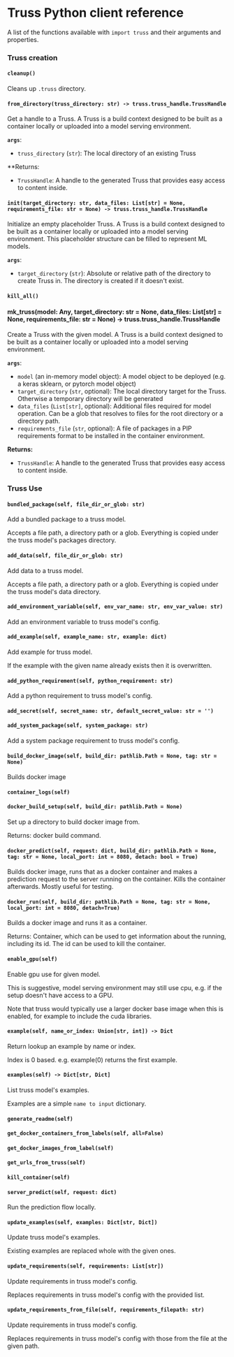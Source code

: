 # Truss Python client reference

A list of the functions available with `import truss` and their arguments and properties.

### Truss creation

#### `cleanup()`

Cleans up `.truss` directory.

#### `from_directory(truss_directory: str) -> truss.truss_handle.TrussHandle`

Get a handle to a Truss. A Truss is a build context designed to be built as a container locally or uploaded into a model serving environment.

**`args`**:

* `truss_directory` (`str`): The local directory of an existing Truss

**Returns:

* `TrussHandle`: A handle to the generated Truss that provides easy access to content inside.

#### `init(target_directory: str, data_files: List[str] = None, requirements_file: str = None) -> truss.truss_handle.TrussHandle`

Initialize an empty placeholder Truss. A Truss is a build context designed to be built as a container locally or uploaded into a model serving environment. This placeholder structure can be filled to represent ML models.

**`args`**:

* `target_directory` (`str`): Absolute or relative path of the directory to create Truss in. The directory is created if it doesn't exist.

#### `kill_all()`

#### mk_truss(model: Any, target_directory: str = None, data_files: List[str] = None, requirements_file: str = None) -> truss.truss_handle.TrussHandle

Create a Truss with the given model. A Truss is a build context designed to
be built as a container locally or uploaded into a model serving environment.

**`args`**:

* `model` (an in-memory model object): A model object to be deployed (e.g. a keras sklearn, or pytorch model object)
* `target_directory` (`str`, optional): The local directory target for the Truss. Otherwise a temporary directory will be generated
* `data_files` (`List[str]`, optional): Additional files required for model operation. Can be a glob that resolves to files for the root directory or a directory path.
* `requirements_file` (`str`, optional): A file of packages in a PIP requirements format to be installed in the container environment.

**Returns:**

* `TrussHandle`: A handle to the generated Truss that provides easy access to content inside.

### Truss Use

#### `bundled_package(self, file_dir_or_glob: str)`

Add a bundled package to a truss model.

Accepts a file path, a directory path or a glob. Everything is copied
under the truss model's packages directory.

#### `add_data(self, file_dir_or_glob: str)`

Add data to a truss model.

Accepts a file path, a directory path or a glob. Everything is copied
under the truss model's data directory.

#### `add_environment_variable(self, env_var_name: str, env_var_value: str)`

Add an environment variable to truss model's config.

#### `add_example(self, example_name: str, example: dict)`

Add example for truss model.

If the example with the given name already exists then it is overwritten.

#### `add_python_requirement(self, python_requirement: str)`

Add a python requirement to truss model's config.

#### `add_secret(self, secret_name: str, default_secret_value: str = '')`

#### `add_system_package(self, system_package: str)`

Add a system package requirement to truss model's config.

#### `build_docker_image(self, build_dir: pathlib.Path = None, tag: str = None)`

Builds docker image

#### `container_logs(self)`

#### `docker_build_setup(self, build_dir: pathlib.Path = None)`

Set up a directory to build docker image from.

Returns:
      docker build command.

#### `docker_predict(self, request: dict, build_dir: pathlib.Path = None, tag: str = None, local_port: int = 8080, detach: bool = True)`

Builds docker image, runs that as a docker container and makes a prediction request to the server running on the container. Kills the container afterwards. Mostly useful for testing.

#### `docker_run(self, build_dir: pathlib.Path = None, tag: str = None, local_port: int = 8080, detach=True)`

Builds a docker image and runs it as a container.

Returns: Container, which can be used to get information about the running, including its id. The id can be used to kill the container.

#### `enable_gpu(self)`

Enable gpu use for given model.

This is suggestive, model serving environment may still use cpu, e.g. if the setup doesn't have access to a GPU.

Note that truss would typically use a larger docker base image when this is enabled, for example to include the cuda libraries.

#### `example(self, name_or_index: Union[str, int]) -> Dict`

Return lookup an example by name or index.

Index is 0 based. e.g. example(0) returns the first example.

#### `examples(self) -> Dict[str, Dict]`

List truss model's examples.

Examples are a simple `name to input` dictionary.

#### `generate_readme(self)`

#### `get_docker_containers_from_labels(self, all=False)`

#### `get_docker_images_from_label(self)`

#### `get_urls_from_truss(self)`

#### `kill_container(self)`

#### `server_predict(self, request: dict)`

Run the prediction flow locally.

#### `update_examples(self, examples: Dict[str, Dict])`

Update truss model's examples.

Existing examples are replaced whole with the given ones.

#### `update_requirements(self, requirements: List[str])`

Update requirements in truss model's config.

Replaces requirements in truss model's config with the provided list.

#### `update_requirements_from_file(self, requirements_filepath: str)`

Update requirements in truss model's config.

Replaces requirements in truss model's config with those from the file at the given path.